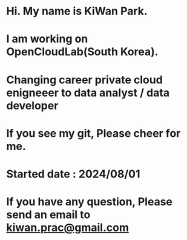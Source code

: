 # Hi. My name is KiWan Park. 
# I am working on OpenCloudLab(South Korea).
# Changing career private cloud enigneeer to data analyst / data developer
# If you see my git, Please cheer for me.
# Started date : 2024/08/01

# If you have any question, Please send an email to kiwan.prac@gmail.com

<!---
kiwanPrac/kiwanPrac is a ✨ special ✨ repository because its `README.md` (this file) appears on your GitHub profile.
You can click the Preview link to take a look at your changes.
--->
